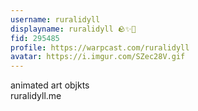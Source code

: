 ```yaml
---
username: ruralidyll
displayname: ruralidyll 🪨✨💚
fid: 295485
profile: https://warpcast.com/ruralidyll
avatar: https://i.imgur.com/SZec28V.gif
---
```

animated art objkts  
ruralidyll.me  

